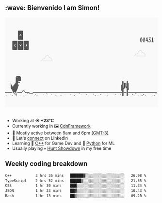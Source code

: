 <h2>:wave: <b>Bienvenido I am Simon!&nbsp;</b></h2>

<section>
  <img src="./static/banner.gif" height=300 width=1000>
</section>

<br>

<ul>
  <li>
		<!--START_SECTION:weather-->
		Working at <b>☀️   +23°C</b>
		<!--END_SECTION:weather-->
  </li>
  <li>
    Currently working in 🖼️&nbsp;<a href=https://github.com/snapverse/cdn-framework target=_blank>CdnFramework</a>
  </li>
  <li>
    🚩 Mostly active between 9am and 6pm <a href=https://onlinealarmkur.com/world/es target=_blank>(GMT-3)</a>
  </li>
  <li>
    🔗 Let's <a href=https://www.linkedin.com/in/itsimmons target=_blank>connect</a> on LinkedIn
  </li>
  <li>
    Learning 👴&nbsp;<a href=https://images3.memedroid.com/images/UPLOADED755/65f2bce6734f6.webp target=_blank>C++</a> for Game Dev and 🐍&nbsp;<a href=https://qph.cf2.quoracdn.net/main-qimg-4472b6229cb75bf66ab531f3ebd4f975-lq target=_blank>Python</a> for ML
  </li>
  <li>
    Usually playing 💀&nbsp;<a href=https://www.huntshowdown.com target=_blank>Hunt Showdown</a> in my free time
  </li>
</ul>

<h2><b>Weekly coding breakdown </b></h2>

<!--START_SECTION:waka-->

```txt
C++           3 hrs 36 mins   ██████▓░░░░░░░░░░░░░░░░░░   26.98 %
TypeScript    2 hrs 52 mins   █████▒░░░░░░░░░░░░░░░░░░░   21.55 %
CSS           1 hr 30 mins    ███░░░░░░░░░░░░░░░░░░░░░░   11.34 %
JSON          1 hr 23 mins    ██▓░░░░░░░░░░░░░░░░░░░░░░   10.43 %
Bash          1 hr 13 mins    ██▒░░░░░░░░░░░░░░░░░░░░░░   09.20 %
```

<!--END_SECTION:waka-->
